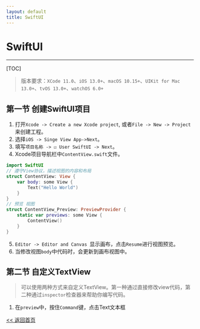 ```yaml
---
layout: default
title: SwiftUI
---
```


# SwiftUI
-------
[TOC]

> 版本要求：`XCode 11.0`、`iOS 13.0+`、`macOS 10.15+`、`UIKit for Mac 13.0+`、`tvOS 13.0+`、`watchOS 6.0+`

## 第一节 创建SwiftUI项目
1. 打开`Xcode -> Create a new Xcode project`, 或者`File -> New -> Project`来创建工程。
2. 选择`iOS -> Singe View App->Next`。
3. 填写`项目名称 -> ☑️ User SwiftUI -> Next`。
4. Xcode项目导航栏中`ContentView.swift`文件。
```swift
import SwiftUI
// 遵守View协议，描述视图的内容和布局
struct ContentView: View {
    var body: some View {
        Text("Hello World")
    }
}
// 预览 视图
struct ContentView_Preview: PreviewProvider {
    static var previews: some View {
        ContentView()
    }
}
```
5. `Editor -> Editor and Canvas `显示画布，点击`Resume`进行视图预览。
6. 当修改视图`body`中代码时，会更新到画布视图中。

## 第二节 自定义TextView
> 可以使用两种方式来自定义TextView。第一种通过直接修改view代码，第二种通过`inspector`检查器来帮助你编写代码。
1. 在`preview`中，按住`Command`键，点击Text文本框
























[<< 返回首页](../)